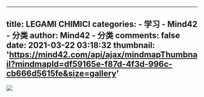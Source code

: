 
---
title: LEGAMI CHIMICI
categories: 
    - 学习
    - Mind42 - 分类
author: Mind42 - 分类
comments: false
date: 2021-03-22 03:18:32
thumbnail: 'https://mind42.com/api/ajax/mindmapThumbnail?mindmapId=df59165e-f87d-4f3d-996c-cb666d5615fe&size=gallery'
---

<div>   
<img src="https://mind42.com/api/ajax/mindmapThumbnail?mindmapId=df59165e-f87d-4f3d-996c-cb666d5615fe&size=gallery" referrerpolicy="no-referrer"><p>
                                    </p>  
</div>
            